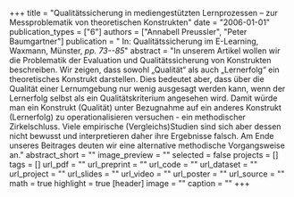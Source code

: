 +++
title = "Qualitätssicherung in mediengestützten Lernprozessen – zur Messproblematik von theoretischen Konstrukten"
date = "2006-01-01"
publication_types = ["6"]
authors = ["Annabell Preussler", "Peter Baumgartner"]
publication = " In: Qualitätssicherung im E-Learning, Waxmann, Münster, _pp. 73--85_"
abstract = "In unserem Artikel wollen wir die Problematik der Evaluation und Qualitätssicherung von Konstrukten beschreiben. Wir zeigen, dass sowohl „Qualität“ als auch „Lernerfolg“ ein theoretisches Konstrukt darstellen. Dies bedeutet aber, dass über die Qualität einer Lernumgebung nur wenig ausgesagt werden kann, wenn der Lernerfolg selbst als ein Qualitätskriterium angesehen wird. Damit würde man ein Konstrukt (Qualität) unter Bezugnahme auf ein anderes Konstrukt (Lernerfolg) zu operationalisieren versuchen - ein methodischer Zirkelschluss. Viele empirische (Vergleichs)Studien sind sich aber dessen nicht bewusst und interpretieren daher ihre Ergebnisse falsch. Am Ende unseres Beitrages deuten wir eine alternative methodische Vorgangsweise an."
abstract_short = ""
image_preview = ""
selected = false
projects = []
tags = []
url_pdf = ""
url_preprint = ""
url_code = ""
url_dataset = ""
url_project = ""
url_slides = ""
url_video = ""
url_poster = ""
url_source = ""
math = true
highlight = true
[header]
image = ""
caption = ""
+++
